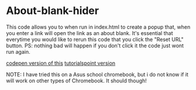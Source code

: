 # About-blank-hider
This code allows you to when run in index.html to create a popup that, when you enter a link will open the link as an about blank. It's essential that everytime you would like to rerun this code that you click the "Reset URL" button. PS: nothing bad will happen if you don't click it the code just wont run again.

[codepen version of this](https://codepen.io/Themythicalpro9/pen/XWLLrrg)
[tutorialspoint version](http://tpcg.io/_1MFW01)

NOTE: I have tried this on a Asus school chromebook, but i do not know if it will work on other types of Chromebook. It should though!

